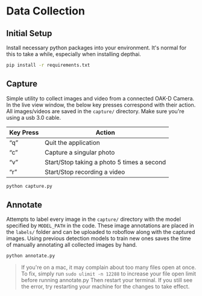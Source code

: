 # Data Collection

## Initial Setup
Install necessary python packages into your environment. It's normal for this to take a while, especially when installing depthai.
```bash
pip install -r requirements.txt
```

## Capture
Simple utility to collect images and video from a connected OAK-D Camera. In the live view window, the below key presses correspond with their action. All images/videos are saved in the `capture/` directory. Make sure you're using a usb 3.0 cable.

| Key Press | Action |
| --- | --- |
| “q” | Quit the application |
| “c” | Capture a singular photo |
| “v” | Start/Stop taking a photo 5 times a second |
| “r” | Start/Stop recording a video |

```bash
python capture.py
```



## Annotate
Attempts to label every image in the `capture/` directory with the model specified by `MODEL_PATH` in the code. These image annotations are placed in the `labels/` folder and can be uploaded to roboflow along with the captured images. Using previous detection models to train new ones saves the time of manually annotating all collected images by hand.
```bash
python annotate.py
```
> If you're on a mac, it may complain about too many files open at once. To fix, simply run `sudo ulimit -n 12288` to increase your file open limit before running annotate.py Then restart your terminal. If you still see the error, try restarting your machine for the changes to take effect.